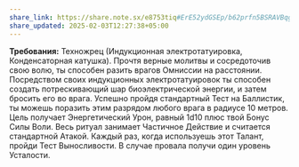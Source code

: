 ```yaml
---
share_link: https://share.note.sx/e8753tiq#ErE52ydGSEp/b62prfn5BSRAVBqgCIBGM8RHR+9+Klk
share_updated: 2025-02-03T12:27:38+05:00
---
```

**Требования:** Техножрец (Индукционная электротатуировка, Конденсаторная катушка).
Прочтя верные молитвы и сосредоточив свою волю, ты способен разить врагов Омниссии на расстоянии. Посредством своих индукционных электротатуировок ты способен создать потрескивающий шар биоэлектрической энергии, и затем бросить его во врага. Успешно пройдя стандартный Тест на Баллистик, ты можешь поразить этим разрядом любого врага в радиусе 10 метров. Цель получает Энергетический Урон, равный 1d10 плюс твой Бонус Силы Воли. Весь ритуал занимает Частичное Действие и считается стандартной Атакой. Каждый раз, когда используешь этот Талант, пройди Тест Выносливости. В случае провала получи один уровень Усталости.